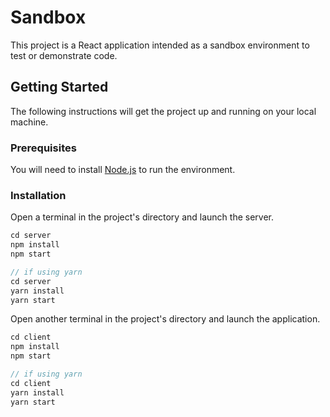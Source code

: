 # Sandbox

This project is a React application intended as a sandbox environment to test or demonstrate code.

## Getting Started

The following instructions will get the project up and running on your local machine.

### Prerequisites

You will need to install [Node.js](https://nodejs.org) to run the environment.

### Installation

Open a terminal in the project's directory and launch the server.

```js
cd server
npm install
npm start

// if using yarn
cd server
yarn install
yarn start
```

Open another terminal in the project's directory and launch the application.

```js
cd client
npm install
npm start

// if using yarn
cd client
yarn install
yarn start
```
